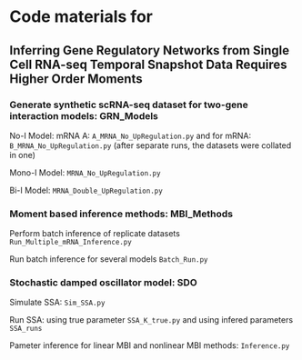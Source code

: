 # Code materials for
## Inferring Gene Regulatory Networks from Single Cell RNA-seq Temporal Snapshot Data Requires Higher Order Moments

### Generate synthetic scRNA-seq dataset for two-gene interaction models: GRN_Models
No-I Model: mRNA A: `A_MRNA_No_UpRegulation.py` and for mRNA: `B_MRNA_No_UpRegulation.py` (after separate runs, the datasets were collated in one)

Mono-I Model: `MRNA_No_UpRegulation.py`

Bi-I Model: `MRNA_Double_UpRegulation.py`

### Moment based inference methods: MBI_Methods
Perform batch inference of replicate datasets `Run_Multiple_mRNA_Inference.py`

Run batch inference for several models `Batch_Run.py`

### Stochastic damped oscillator model: SDO
Simulate SSA: `Sim_SSA.py`

Run SSA: using true parameter `SSA_K_true.py` and using infered parameters `SSA_runs`

Pameter inference for linear MBI and nonlinear MBI methods: `Inference.py`
